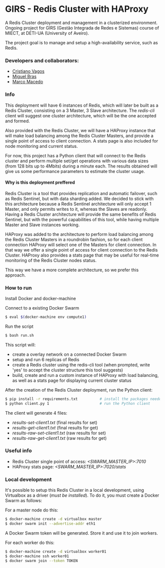 # GIRS - Redis Cluster with HAProxy
A Redis Cluster deployment and management in a clusterized environment.
Ongoing project for GIRS (Gestão Integrada de Redes e Sistemas) course of MIECT, at DETI-UA (University of Aveiro).

The project goal is to manage and setup a high-availability service, such as Redis.

### Developers and collaborators:
- [Cristiano Vagos](http://github.com/cristianovagos)
- [Miguel Bras](http://github.com/miguelbras)
- [Marco Macedo](http://github.com/marcomacedo)

### Info
This deployment will have 6 instances of Redis, which will later be built as a Redis Cluster, consisting on a 
3 Master, 3 Slave architecture. The _redis-cli_ client will suggest one cluster architecture, which will be the one
accepted and formed.

Also provided with the Redis Cluster, we will have a HAProxy instance that will make load balancing among the
Redis Cluster Masters, and provide a single point of access to client connection. A stats page is also included for node 
monitoring and current status.

For now, this project has a Python client that will connect to the Redis cluster and perform multiple set/get operations
with various data sizes (from 128 bits up to 4Mbits) during a minute each. The results obtained will give us some
performance parameters to estimate the cluster usage.


#### Why is this deployment preffered

Redis Cluster is a tool that provides replication and automatic failover, such as Redis Sentinel, but with data 
sharding added. We decided to stick with this architecture because a Redis Sentinel architecture will only accept 
1 Master, and only permits writes to it, whereas the Slaves are readonly. Having a Redis Cluster architecture will 
provide the same benefits of Redis Sentinel, but with the powerful capabilities of this tool, while having multiple 
Master and Slave instances working.

HAProxy was added to the architecture to perform load balancing among the Redis Cluster Masters in a roundrobin fashion,
so for each client connection HAProxy will select one of the Masters for client connection. In that way we offer a single
point of access for client connection to the Redis Cluster. HAProxy also provides a stats page that may be useful for
real-time monitoring of the Redis Cluster nodes status.

This way we have a more complete architecture, so we prefer this approach.

### How to run

Install Docker and docker-machine

Connect to a existing Docker Swarm
```sh
$ eval $(docker-machine env compute1)
```

Run the script
```sh
$ bash run.sh
```

This script will:
- create a overlay network on a connected Docker Swarm
- setup and run 6 replicas of Redis
- create a Redis cluster using the redis-cli tool (when prompted, write 'yes' to accept the cluster structure this tool suggests)
- build, create and run a custom instance of HAProxy with load balancing, as well as a stats page for displaying current 
cluster status

After the creation of the Redis Cluster deployment, run the Python client:
```sh
$ pip install -r requirements.txt          # install the packages needed
$ python client.py 1                       # run the Python client
```

The client will generate 4 files:
- _results-set-client1.txt_ (final results for set)
- _results-get-client1.txt_ (final results for get)
- _results-raw-set-client1.txt_ (raw results for set)
- _results-raw-get-client1.txt_ (raw results for get)


### Useful info
- Redis Cluster single point of access: _<SWARM_MASTER_IP>:7010_
- HAProxy stats page: _<SWARM_MASTER_IP>:7020/stats_

### Local development

It's possible to setup this Redis Cluster in a local development, using Virtualbox as a driver (_must be installed_).
To do it, you must create a Docker Swarm as follows:

For a master node do this:
```sh
$ docker-machine create -d virtualbox master
$ docker swarm init --advertise-addr eth1
```
A Docker Swarm token will be generated. Store it and use it to join workers.

For each worker do this:
```sh
$ docker-machine create -d virtualbox worker01
$ docker-machine ssh worker01
$ docker swarm join --token TOKEN
```